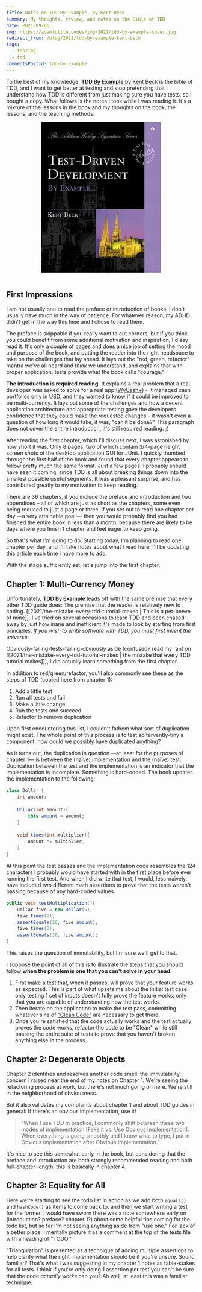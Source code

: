 ```yaml
---
title: Notes on TDD By Example, by Kent Beck
summary: My thoughts, review, and notes on the Bible of TDD
date: 2021-09-06
img: https://adamtuttle.codes/img/2021/tdd-by-example-cover.jpg
redirect_from: /blog/2021/tdd-by-example-kent-beck
tags:
  - testing
  - tdd
commentsPostId: tdd-by-example
---
```


To the best of my knowledge, [**TDD By Example** by Kent Beck][buy] is the _bible_ of TDD, and I want to get better at testing and stop pretending that I understand how TDD is different from just making sure you have tests, so I bought a copy. What follows is the notes I took while I was reading it. It's a mixture of the lessons in the book and my thoughts on the book, the lessons, and the teaching methods.

<a href="https://www.amazon.com/Test-Driven-Development-Kent-Beck/dp/0321146530?crid=1D8X147Q3MS5G&dchild=1&keywords=tdd+by+example&qid=1623418032&sprefix=tdd+by+example%2Caps%2C136&sr=8-3&linkCode=li3&tag=tuttl-20&linkId=f4d8afaabf721a86be63f5b8d30c708a&language=en_US&ref_=as_li_ss_il" target="_blank"><img src="/img/2021/tdd-by-example-cover.jpg" style="border: 0; max-width: 75%; margin: 0 auto; display: block;" /></a><img src="https://ir-na.amazon-adsystem.com/e/ir?t=tuttl-20&language=en_US&l=li3&o=1&a=0321146530" width="1" height="1" border="0" alt="" style="border:none !important; margin:0px !important;" />

## First Impressions

I am not usually one to read the preface or introduction of books. I don't usually have much in the way of patience. For whatever reason, my ADHD didn't get in the way this time and I chose to read them.

The preface is skippable if you really want to cut corners, but if you think you could benefit from some additional motivation and inspiration, I'd say read it. It's only a couple of pages and does a nice job of setting the mood and purpose of the book, and putting the reader into the right headspace to take on the challenges that lay ahead. It lays out the "red, green, refactor" mantra we've all heard and _think_ we understand, and explains that with proper application, tests provide what the book calls "courage."

**The introduction is required reading.** It explains a real problem that a real developer was asked to solve for a real app ([WyCash+][wycash]) - It managed cash portfolios only in USD, and they wanted to know if it could be improved to be multi-currency. It lays out some of the challenges and how a decent application architecture and appropriate testing gave the developers confidence that they could make the requested changes &ndash; it wasn't even a question of how long it would take, it was, "can it be done?" This paragraph does not cover the entire introduction, it's still required reading. ;)

After reading the first chapter, which I'll discuss next, I was astonished by how short it was. Only 8 pages, two of which contain 3/4-page height screen shots of the desktop application GUI for JUnit. I quickly thumbed through the first half of the book and found that every chapter appears to follow pretty much the same format. Just a few pages. I probably should have seen it coming, since TDD is all about breaking things down into the smallest possible useful segments. It was a pleasant surprise, and has contributed greatly to my motivation to keep reading.

There are 36 chapters, if you include the preface and introduction and two appendices &ndash; all of which are just as short as the chapters, some even being reduced to just a page or three. If you set out to read one chapter per day &mdash;a very attainable goal!&mdash; then you would probably find you had finished the entire book in less than a month, because there are likely to be days where you finish 1 chapter and feel eager to keep going.

So that's what I'm going to do. Starting today, I'm planning to read one chapter per day, and I'll take notes about what I read here. I'll be updating this article each time I have more to add.

With the stage sufficiently set, let's jump into the first chapter.

[buy]: https://amzn.to/35hV6X3
[jhdg]: https://joelhooks.com/digital-garden
[wycash]: http://c2.com/doc/oopsla92.html

## Chapter 1: Multi-Currency Money

Unfortunately, **TDD By Example** leads off with the same premise that every other TDD guide does: The premise that the reader is relatively new to coding. [[2021/the-mistake-every-tdd-tutorial-makes | This is a pet-peeve of mine]]. I've tried on several occasions to learn TDD and been chased away by just how inane and inefficient it's made to look by starting from first principles. _If you wish to write software with TDD, you must first invent the universe._

Obviously-failing-tests-failing-obviously aside (confused? read my rant on [[2021/the-mistake-every-tdd-tutorial-makes | the mistake that every TDD tutorial makes]]), I did actually learn something from the first chapter.

In addition to red/green/refactor, you'll also commonly see these as the steps of TDD (copied here from chapter 1):

1. Add a little test
1. Run all tests and fail
1. Make a little change
1. Run the tests and succeed
1. Refactor to remove duplication

Upon first encountering this list, I couldn't fathom what sort of duplication might exist. The whole point of this process is to test so fervently-tiny a component, how could we possibly have duplicated anything?

As it turns out, the duplication in question &mdash;at least for the purposes of chapter 1&mdash; is between the (naïve) implementation and the (naïve) test. Duplication between the test and the implementation is an indicator that the implementation is incomplete. Something is hard-coded. The book updates the implementation to the following:

```java
class Dollar {
	int amount;

	Dollar(int amount){
		this.amount = amount;
	}

	void times(int multiplier){
		amount *= multiplier;
	}
}
```

At this point the test passes and the implementation code resembles the 124 characters I probably would have started with in the first place before ever running the first test. And when I did write that test, I would, less-naïvely, have included two different math assertions to prove that the tests weren't passing because of any hard-coded values.

```java
public void testMultiplication(){
	Dollar five = new Dollar(5);
	five.times(2);
	assertEquals(10, five.amount);
	five.times(3);
	assertEquals(30, five.amount);
}
```

This raises the question of immutability, but I'm sure we'll get to that.

I suppose the point of all of this is to illustrate the steps that you should follow **when the problem is one that you can't solve in your head**.

1. First make a test that, when it passes, will prove that your feature works as expected. This is part of what upsets me about the initial test case: only testing 1 set of inputs doesn't fully prove the feature works; only that you are capable of understanding how the test works.
1. Then iterate on the application to make the test pass, committing whatever sins of ["Clean Code"][cleancode] are necessary to get there.
1. Once you're satisfied that the code actually works and the test actually proves the code works, refactor the code to be "Clean" while still passing the entire suite of tests to prove that you haven't broken anything else in the process.

[cleancode]: https://workingcode.dev/episodes/022-book-club-1-clean-code-by-uncle-bob-martin-pt1/

## Chapter 2: Degenerate Objects

Chapter 2 identifies and resolves another code smell: the immutability concern I raised near the end of my notes on Chapter 1. We're seeing the refactoring process at work, but there's not much going on here. We're still in the neighborhood of obviousness.

But it also validates my complaints about chapter 1 and about TDD guides in general: If there's an obvious implementation, use it!

> "When I use TDD in practice, I commonly shift between these two modes of implementation [Fake it vs. Use Obvious Implementation]. When everything is going smoothly and I know what to type, I put in Obvious Implementation after Obvious Implementation."

It's nice to see this somewhat early in the book, but considering that the preface and introduction are both strongly recommended reading and both full-chapter-length, this is basically in chapter 4.

## Chapter 3: Equality for All

Here we're starting to see the todo list in action as we add both `equals()` and `hashCode()` as items to come back to, and then we start writing a test for the former. I would have sworn there was a note somewhere early on (introduction? preface? chapter 1?) about some helpful tips coming for the todo list, but so far I'm not seeing anything aside from "use one." For lack of a better place, I mentally picture it as a comment at the top of the tests file with a heading of "TODO."

"Triangulation" is presented as a technique of adding multiple assertions to help clarify what the right implementation should be if you're unsure. Sound familiar? That's what I was suggesting in my chapter 1 notes as table-stakes for all tests. I think if you're only doing 1 assertion per test you can't be sure that the code _actually works_ can you? Ah well, at least this was a familiar technique.
